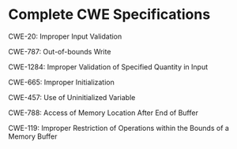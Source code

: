 

# Complete CWE Specifications

CWE-20: Improper Input Validation

CWE-787: Out-of-bounds Write

CWE-1284: Improper Validation of Specified Quantity in Input

CWE-665: Improper Initialization

CWE-457: Use of Uninitialized Variable

CWE-788: Access of Memory Location After End of Buffer

CWE-119: Improper Restriction of Operations within the Bounds of a Memory Buffer